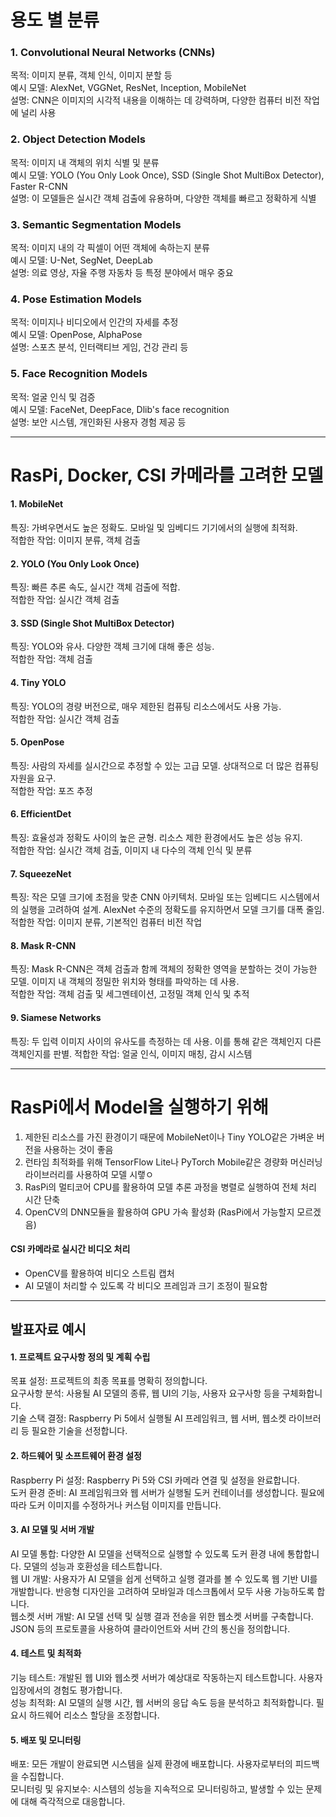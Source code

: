 # 용도 별 분류

### 1. Convolutional Neural Networks (CNNs)
목적: 이미지 분류, 객체 인식, 이미지 분할 등 <br/>
예시 모델: AlexNet, VGGNet, ResNet, Inception, MobileNet <br/>
설명: CNN은 이미지의 시각적 내용을 이해하는 데 강력하며, 다양한 컴퓨터 비전 작업에 널리 사용

### 2. Object Detection Models
목적: 이미지 내 객체의 위치 식별 및 분류 <br/>
예시 모델: YOLO (You Only Look Once), SSD (Single Shot MultiBox Detector), Faster R-CNN <br/>
설명: 이 모델들은 실시간 객체 검출에 유용하며, 다양한 객체를 빠르고 정확하게 식별

### 3. Semantic Segmentation Models
목적: 이미지 내의 각 픽셀이 어떤 객체에 속하는지 분류 <br/>
예시 모델: U-Net, SegNet, DeepLab <br/>
설명: 의료 영상, 자율 주행 자동차 등 특정 분야에서 매우 중요

### 4. Pose Estimation Models
목적: 이미지나 비디오에서 인간의 자세를 추정 <br/>
예시 모델: OpenPose, AlphaPose <br/>
설명: 스포츠 분석, 인터랙티브 게임, 건강 관리 등

### 5. Face Recognition Models
목적: 얼굴 인식 및 검증 <br/>
예시 모델: FaceNet, DeepFace, Dlib's face recognition <br/>
설명: 보안 시스템, 개인화된 사용자 경험 제공 등

<hr/>

# RasPi, Docker, CSI 카메라를 고려한 모델

#### 1. MobileNet
특징: 가벼우면서도 높은 정확도. 모바일 및 임베디드 기기에서의 실행에 최적화. <br/>
적합한 작업: 이미지 분류, 객체 검출

#### 2. YOLO (You Only Look Once)
특징: 빠른 추론 속도, 실시간 객체 검출에 적합. <br/>
적합한 작업: 실시간 객체 검출

#### 3. SSD (Single Shot MultiBox Detector)
특징: YOLO와 유사. 다양한 객체 크기에 대해 좋은 성능. <br/>
적합한 작업: 객체 검출

#### 4. Tiny YOLO
특징: YOLO의 경량 버전으로, 매우 제한된 컴퓨팅 리소스에서도 사용 가능. <br/>
적합한 작업: 실시간 객체 검출

#### 5. OpenPose
특징: 사람의 자세를 실시간으로 추정할 수 있는 고급 모델. 상대적으로 더 많은 컴퓨팅 자원을 요구. <br/>
적합한 작업: 포즈 추정

#### 6. EfficientDet
특징: 효율성과 정확도 사이의 높은 균형. 리소스 제한 환경에서도 높은 성능 유지. <br/>
적합한 작업: 실시간 객체 검출, 이미지 내 다수의 객체 인식 및 분류

#### 7. SqueezeNet
특징: 작은 모델 크기에 초점을 맞춘 CNN 아키텍처. 모바일 또는 임베디드 시스템에서의 실행을 고려하여 설계. AlexNet 수준의 정확도를 유지하면서 모델 크기를 대폭 줄임. <br/>
적합한 작업: 이미지 분류, 기본적인 컴퓨터 비전 작업

#### 8. Mask R-CNN
특징: Mask R-CNN은 객체 검출과 함께 객체의 정확한 영역을 분할하는 것이 가능한 모델. 이미지 내 객체의 정밀한 위치와 형태를 파악하는 데 사용. <br/>
적합한 작업: 객체 검출 및 세그멘테이션, 고정밀 객체 인식 및 추적

#### 9. Siamese Networks
특징: 두 입력 이미지 사이의 유사도를 측정하는 데 사용. 이를 통해 같은 객체인지 다른 객체인지를 판별.
적합한 작업: 얼굴 인식, 이미지 매칭, 감시 시스템

<hr/>

# RasPi에서 Model을 실행하기 위해

1. 제한된 리소스를 가진 환경이기 때문에 MobileNet이나 Tiny YOLO같은 가벼운 버전을 사용하는 것이 좋음
2. 런타임 최적화를 위해 TensorFlow Lite나 PyTorch Mobile같은 경량화 머신러닝 라이브러리를 사용하여 모델 시랳ㅇ
3. RasPi의 멀티코어 CPU를 활용하여 모델 추론 과정을 병렬로 실행하여 전체 처리 시간 단축
4. OpenCV의 DNN모듈을 활용하여 GPU 가속 활성화 (RasPi에서 가능할지 모르겠음)

#### CSI 카메라로 실시간 비디오 처리
- OpenCV를 활용하여 비디오 스트림 캡처
- AI 모델이 처리할 수 있도록 각 비디오 프레임과 크기 조정이 필요함

<hr/>

## 발표자료 예시
#### 1. 프로젝트 요구사항 정의 및 계획 수립
목표 설정: 프로젝트의 최종 목표를 명확히 정의합니다. <br/>
요구사항 분석: 사용될 AI 모델의 종류, 웹 UI의 기능, 사용자 요구사항 등을 구체화합니다. <br/>
기술 스택 결정: Raspberry Pi 5에서 실행될 AI 프레임워크, 웹 서버, 웹소켓 라이브러리 등 필요한 기술을 선정합니다.

#### 2. 하드웨어 및 소프트웨어 환경 설정
Raspberry Pi 설정: Raspberry Pi 5와 CSI 카메라 연결 및 설정을 완료합니다. <br/>
도커 환경 준비: AI 프레임워크와 웹 서버가 실행될 도커 컨테이너를 생성합니다. 필요에 따라 도커 이미지를 수정하거나 커스텀 이미지를 만듭니다.

#### 3. AI 모델 및 서버 개발
AI 모델 통합: 다양한 AI 모델을 선택적으로 실행할 수 있도록 도커 환경 내에 통합합니다. 모델의 성능과 호환성을 테스트합니다. <br/>
웹 UI 개발: 사용자가 AI 모델을 쉽게 선택하고 실행 결과를 볼 수 있도록 웹 기반 UI를 개발합니다. 반응형 디자인을 고려하여 모바일과 데스크톱에서 모두 사용 가능하도록 합니다. <br/>
웹소켓 서버 개발: AI 모델 선택 및 실행 결과 전송을 위한 웹소켓 서버를 구축합니다. JSON 등의 프로토콜을 사용하여 클라이언트와 서버 간의 통신을 정의합니다.

#### 4. 테스트 및 최적화
기능 테스트: 개발된 웹 UI와 웹소켓 서버가 예상대로 작동하는지 테스트합니다. 사용자 입장에서의 경험도 평가합니다. <br/>
성능 최적화: AI 모델의 실행 시간, 웹 서버의 응답 속도 등을 분석하고 최적화합니다. 필요시 하드웨어 리소스 할당을 조정합니다.

#### 5. 배포 및 모니터링
배포: 모든 개발이 완료되면 시스템을 실제 환경에 배포합니다. 사용자로부터의 피드백을 수집합니다. <br/>
모니터링 및 유지보수: 시스템의 성능을 지속적으로 모니터링하고, 발생할 수 있는 문제에 대해 즉각적으로 대응합니다. <br/>
